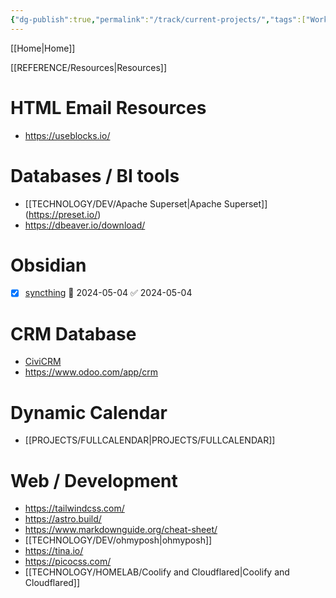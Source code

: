 ```yaml
---
{"dg-publish":true,"permalink":"/track/current-projects/","tags":["Work","Projects","tracking"],"noteIcon":"","created":"2024-04-25T12:25:27","updated":"2024-04-25T12:25:39"}
---
```


[[Home\|Home]]




[[REFERENCE/Resources\|Resources]]


# HTML Email Resources 
- https://useblocks.io/

# Databases / BI tools
- [[TECHNOLOGY/DEV/Apache Superset\|Apache Superset]]  (https://preset.io/)
- https://dbeaver.io/download/

# Obsidian
- [x] [syncthing](https://docs.syncthing.net/users/autostart.html#autostart-windows-taskschd) 🛫 2024-05-04 ✅ 2024-05-04

# CRM Database
- [CiviCRM](https://civicrm.org/)
- https://www.odoo.com/app/crm

# Dynamic Calendar	
- [[PROJECTS/FULLCALENDAR\|PROJECTS/FULLCALENDAR]]

# Web / Development
- https://tailwindcss.com/
- https://astro.build/ 
- https://www.markdownguide.org/cheat-sheet/
- [[TECHNOLOGY/DEV/ohmyposh\|ohmyposh]]
- https://tina.io/
- https://picocss.com/
- [[TECHNOLOGY/HOMELAB/Coolify and Cloudflared\|Coolify and Cloudflared]]




## 





